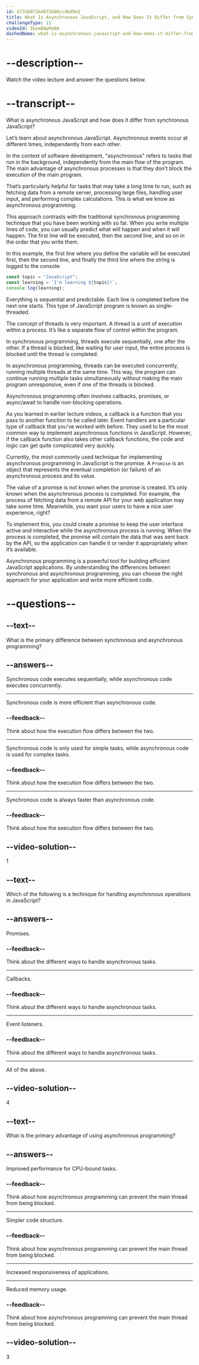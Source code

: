 ```yaml
---
id: 6733b072bd8f5b06ccdbd9e2
title: What Is Asynchronous JavaScript, and How Does It Differ from Synchronous JavaScript?
challengeType: 11
videoId: Ibxm8ApRm8A
dashedName: what-is-asynchronous-javascript-and-how-does-it-differ-from-synchronous-javascript
---
```


# --description--

Watch the video lecture and answer the questions below.

# --transcript--

What is asynchronous JavaScript and how does it differ from synchronous JavaScript?

Let’s learn about asynchronous JavaScript. Asynchronous events occur at different times, independently from each other.

In the context of software development, "asynchronous" refers to tasks that run in the background, independently from the main flow of the program. The main advantage of asynchronous processes is that they don’t block the execution of the main program.

That’s particularly helpful for tasks that may take a long time to run, such as fetching data from a remote server, processing large files, handling user input, and performing complex calculations. This is what we know as asynchronous programming.

This approach contrasts with the traditional synchronous programming technique that you have been working with so far. When you write multiple lines of code, you can usually predict what will happen and when it will happen. The first line will be executed, then the second line, and so on in the order that you write them.

In this example, the first line where you define the variable will be executed first, then the second line, and finally the third line where the string is logged to the console:

```js
const topic = "JavaScript";
const learning = `I'm learning ${topic}!`;
console.log(learning);
```

Everything is sequential and predictable. Each line is completed before the next one starts. This type of JavaScript program is known as single-threaded.

The concept of threads is very important. A thread is a unit of execution within a process. It’s like a separate flow of control within the program.

In synchronous programming, threads execute sequentially, one after the other. If a thread is blocked, like waiting for user input, the entire process is blocked until the thread is completed.

In asynchronous programming, threads can be executed concurrently, running multiple threads at the same time. This way, the program can continue running multiple tasks simultaneously without making the main program unresponsive, even if one of the threads is blocked.

Asynchronous programming often involves callbacks, promises, or async/await to handle non-blocking operations.

As you learned in earlier lecture videos, a callback is a function that you pass to another function to be called later. Event handlers are a particular type of callback that you’ve worked with before. They used to be the most common way to implement asynchronous functions in JavaScript. However, if the callback function also takes other callback functions, the code and logic can get quite complicated very quickly.

Currently, the most commonly used technique for implementing asynchronous programming in JavaScript is the promise. A `Promise` is an object that represents the eventual completion (or failure) of an asynchronous process and its value.

The value of a promise is not known when the promise is created. It’s only known when the asynchronous process is completed. For example, the process of fetching data from a remote API for your web application may take some time. Meanwhile, you want your users to have a nice user experience, right?

To implement this, you could create a promise to keep the user interface active and interactive while the asynchronous process is running. When the process is completed, the promise will contain the data that was sent back by the API, so the application can handle it or render it appropriately when it’s available.

Asynchronous programming is a powerful tool for building efficient JavaScript applications. By understanding the differences between synchronous and asynchronous programming, you can choose the right approach for your application and write more efficient code.

# --questions--

## --text--

What is the primary difference between synchronous and asynchronous programming?

## --answers--

Synchronous code executes sequentially, while asynchronous code executes concurrently.

---

Synchronous code is more efficient than asynchronous code.

### --feedback--

Think about how the execution flow differs between the two.

---

Synchronous code is only used for simple tasks, while asynchronous code is used for complex tasks.

### --feedback--

Think about how the execution flow differs between the two.

---

Synchronous code is always faster than asynchronous code.

### --feedback--

Think about how the execution flow differs between the two.

## --video-solution--

1

## --text--

Which of the following is a technique for handling asynchronous operations in JavaScript?

## --answers--

Promises.

### --feedback--

Think about the different ways to handle asynchronous tasks.

---

Callbacks.

### --feedback--

Think about the different ways to handle asynchronous tasks.

---

Event listeners.

### --feedback--

Think about the different ways to handle asynchronous tasks.

---

All of the above.

## --video-solution--

4

## --text--

What is the primary advantage of using asynchronous programming?

## --answers--

Improved performance for CPU-bound tasks.

### --feedback--

Think about how asynchronous programming can prevent the main thread from being blocked.

---

Simpler code structure.

### --feedback--

Think about how asynchronous programming can prevent the main thread from being blocked.

---

Increased responsiveness of applications.

---

Reduced memory usage.

### --feedback--

Think about how asynchronous programming can prevent the main thread from being blocked.

## --video-solution--

3
